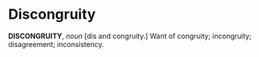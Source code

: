 # Discongruity

**DISCONGRUITY**, _noun_ \[dis and congruity.\] Want of congruity; incongruity; disagreement; inconsistency.